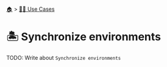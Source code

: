 <!--startTocHeader-->
[🏠](../README.md) > [👷🏽 Use Cases](README.md)
# 🏝️ Synchronize environments
<!--endTocHeader-->

TODO: Write about `Synchronize environments`

<!--startTocSubTopic-->
<!--endTocSubTopic-->